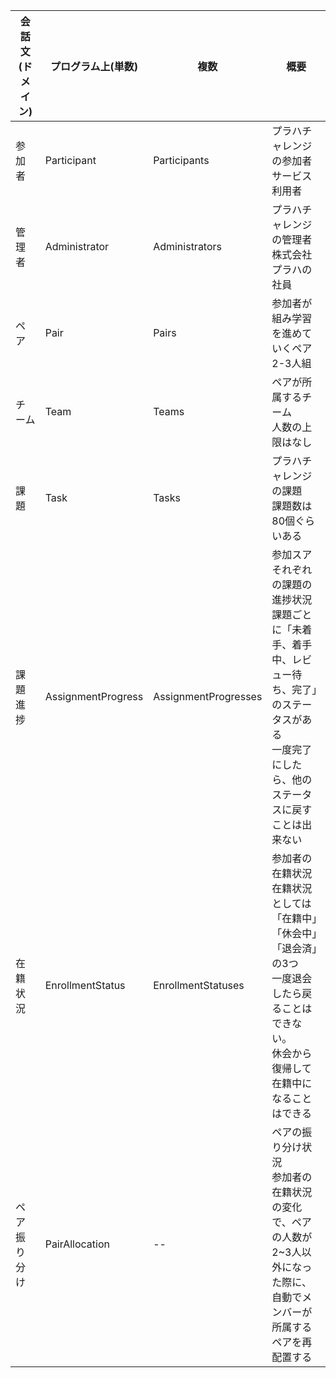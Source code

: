 | 会話文(ドメイン) | プログラム上(単数) | 複数                 | 概要                                                                                                                                                               |
| ---------------- | ------------------ | -------------------- | ------------------------------------------------------------------------------------------------------------------------------------------------------------------ |
| 参加者           | Participant        | Participants         | プラハチャレンジの参加者<br />サービス利用者                                                                                                                       |
| 管理者           | Administrator      | Administrators       | プラハチャレンジの管理者<br />株式会社プラハの社員                                                                                                                 |
| ペア             | Pair               | Pairs                | 参加者が組み学習を進めていくペア<br />2-3人組                                                                                                                      |
| チーム           | Team               | Teams                | ペアが所属するチーム<br />人数の上限はなし                                                                                                                         |
| 課題             | Task               | Tasks                | プラハチャレンジの課題<br />課題数は80個ぐらいある                                                                                                                 |
| 課題進捗         | AssignmentProgress | AssignmentProgresses | 参加スアそれぞれの課題の進捗状況<br />課題ごとに「未着手、着手中、レビュー待ち、完了」のステータスがある<br />一度完了にしたら、他のステータスに戻すことは出来ない |
| 在籍状況         | EnrollmentStatus   | EnrollmentStatuses   | 参加者の在籍状況<br />在籍状況としては「在籍中」「休会中」「退会済」の3つ<br />一度退会したら戻ることはできない。<br />休会から復帰して在籍中になることはできる    |
| ペア振り分け     | PairAllocation     | --                   | ペアの振り分け状況<br />参加者の在籍状況の変化で、ペアの人数が2~3人以外になった際に、<br />自動でメンバーが所属するペアを再配置する                                |

